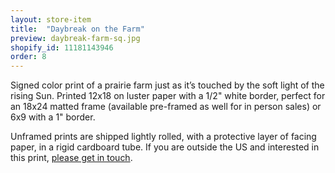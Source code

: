 ```yaml
---
layout: store-item
title:  "Daybreak on the Farm"
preview: daybreak-farm-sq.jpg
shopify_id: 11181143946
order: 8
---
```


Signed color print of a prairie farm just as it’s touched by the soft light of the rising Sun. Printed 12x18 on luster paper with a 1/2" white border, perfect for an 18x24 matted frame (available pre-framed as well for in person sales) or 6x9 with a 1" border.

Unframed prints are shipped lightly rolled, with a protective layer of facing paper, in a rigid cardboard tube. If you are outside the US and interested in this print, [please get in touch](http://jimmynotjim.com/about#contact).